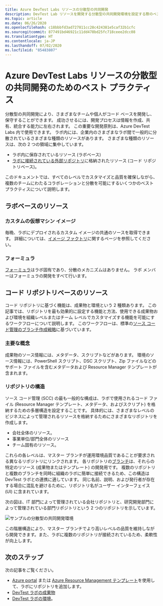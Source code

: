 ```yaml
---
title: Azure DevTest Labs リソースの分散型の共同開発
description: DevTest Lab リソースを開発する分散型の共同開発環境を設定する際のベスト プラクティスについて説明します。
ms.topic: article
ms.date: 06/26/2020
ms.openlocfilehash: c18bbbfd3ad727811cc28c424381e5caf32b1cfc
ms.sourcegitcommit: 877491bd46921c11dd478bd25fc718ceee2dcc08
ms.translationtype: HT
ms.contentlocale: ja-JP
ms.lasthandoff: 07/02/2020
ms.locfileid: "85483807"
---
```

# <a name="best-practices-for-distributed-and-collaborative-development-of-azure-devtest-labs-resources"></a>Azure DevTest Labs リソースの分散型の共同開発のためのベスト プラクティス
分散型の共同開発により、さまざまなチームや個人がコード ベースを開発し、保守することができます。 成功させるには、開発プロセスは情報を作成、共有、統合する能力に左右されます。 この重要な開発原則は、Azure DevTest Labs 内で使用できます。 ラボ内には、企業内のさまざまなラボ間で一般的に分散されているさまざまな種類のリソースがあります。 さまざまな種類のリソースは、次の 2 つの領域に集中しています。

- ラボ内に保存されているリソース (ラボベース)
- [ラボに接続されている外部リポジトリ](devtest-lab-add-artifact-repo.md)に格納されたリソース (コード リポジトリベース)。 

このドキュメントでは、すべてのレベルでカスタマイズと品質を確保しながら、複数のチームにわたるコラボレーションと分散を可能にするいくつかのベスト プラクティスについて説明します。

## <a name="lab-based-resources"></a>ラボベースのリソース

### <a name="custom-virtual-machine-images"></a>カスタムの仮想マシン イメージ
毎晩、ラボにデプロイされるカスタム イメージの共通のソースを取得できます。 詳細については、[イメージ ファクトリ](image-factory-create.md)に関するページを参照してください。    

### <a name="formulas"></a>フォーミュラ
[フォーミュラ](devtest-lab-manage-formulas.md)はラボ固有であり、分散のメカニズムはありません。 ラボ メンバーはフォーミュラの開発をすべて行います。 

## <a name="code-repository-based-resources"></a>コード リポジトリベースのリソース
コード リポジトリに基づく機能は、成果物と環境という 2 種類あります。 この記事では、リポジトリを最も効果的に設定する機能と方法、使用できる成果物および環境を組織レベルまたはチーム レベルでカスタマイズする機能を可能にするワークフローについて説明します。  このワークフローは、標準の[ソース コード管理のブランチ作成戦略](/azure/devops/repos/tfvc/branching-strategies-with-tfvc?view=azure-devops)に基づいています。 

### <a name="key-concepts"></a>主要な概念
成果物のソース情報には、メタデータ、スクリプトなどがあります。 環境のソース情報には、PowerShell スクリプト、DSC スクリプト、Zip ファイルなどのサポート ファイルを含むメタデータおよび Resource Manager テンプレートが含まれます。  

### <a name="repository-structure"></a>リポジトリの構造  
ソース コード管理 (SCC) の最も一般的な構成は、ラボで使用されるコード ファイル (Resource Manager テンプレート、メタデータ、およびスクリプト) を格納するための多層構造を設定することです。 具体的には、さまざまなレベルのビジネスによって管理されるリソースを格納するためにさまざまなリポジトリを作成します。   

- 会社全体のリソース。
- 事業単位/部門全体のリソース
- チーム固有のリソース。

これらの各レベルは、マスター ブランチが運用環境品質であることが要求される異なるリポジトリにリンクされます。 各リポジトリの[ブランチ](/azure/devops/repos/git/git-branching-guidance?view=azure-devops)は、それらの特定のリソース (成果物またはテンプレート) の開発用です。 複数のリポジトリと複数のブランチを同時に組織のラボに簡単に接続できるため、この構造は DevTest ラボとの連携に適しています。 同じ名前、説明、および発行者が存在する場合に混乱を避けるために、リポジトリ名がユーザー インターフェイス (UI) に含まれています。
     
次の図は、IT 部門によって管理されている会社リポジトリと、研究開発部門によって管理されている部門リポジトリという 2 つのリポジトリを示しています。

![サンプルの分散型の共同開発環境](./media/best-practices-distributive-collaborative-dev-env/distributive-collaborative-dev-env.png)
   
この階層構造により、マスター ブランチでより高いレベルの品質を維持しながら開発できます。また、ラボに複数のリポジトリが接続されているため、柔軟性が向上します。

## <a name="next-steps"></a>次のステップ    
次の記事をご覧ください。

- [Azure portal](devtest-lab-add-artifact-repo.md) または [Azure Resource Management テンプレート](add-artifact-repository.md)を使用して、ラボにリポジトリを追加します。
- [DevTest ラボの成果物](devtest-lab-artifact-author.md)
- [DevTest ラボの環境](devtest-lab-create-environment-from-arm.md)。
